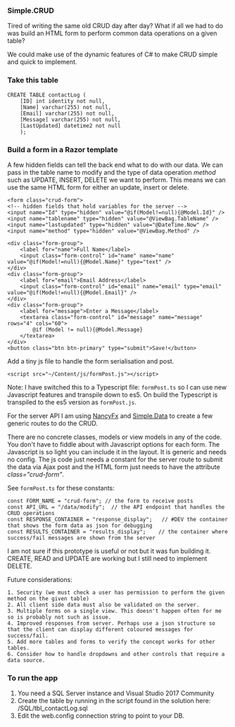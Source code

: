 
### Simple.CRUD

 Tired of writing the same old CRUD day after day? What if all we had to do was build an HTML form to perform common data operations 
 on a given table?

We could make use of the dynamic features of C# to make CRUD simple and quick to implement.

### Take this table
   
    CREATE TABLE contactLog (
        [ID] int identity not null,
        [Name] varchar(255) not null,
        [Email] varchar(255) not null,
        [Message] varchar(255) not null,
        [LastUpdated] datetime2 not null
        );
    
    

### Build a form in a Razor template

A few hidden fields can tell the back end what to do with our data.
We can pass in the table name to modify and the type of data operation <i>method</i> such as UPDATE, INSERT, DELETE we want
to perform. This means we can use the same HTML form for either an update, insert or delete.

    <form class="crud-form">     
    <!-- hidden fields that hold variables for the server -->
    <input name="Id" type="hidden" value="@if(Model!=null){@Model.Id}" />
    <input name="tablename" type="hidden" value="@ViewBag.TableName" />
    <input name="lastupdated" type="hidden" value="@DateTime.Now" />
    <input name="method" type="hidden" value="@ViewBag.Method" />
      
    <div class="form-group">
        <label for="name">Full Name</label>
        <input class="form-control" id="name" name="name" value="@if(Model!=null){@Model.Name}" type="text" />
    </div>                                                                       
    <div class="form-group">
        <label for="email">Email Address</label>
        <input class="form-control" id="email" name="email" type="email" value="@if(Model!=null){@Model.Email}" />
    </div>                                                                             
    <div class="form-group">
        <label for="message">Enter a Message</label>
        <textarea class="form-control" id="message" name="message" rows="4" cols="60">
            @if (Model != null){@Model.Message}
        </textarea>
    </div>
    <button class="btn btn-primary" type="submit">Save!</button>


Add a tiny js file to handle the form serialisation and post.

    <script src="~/Content/js/formPost.js"></script>

Note: I have switched this to a Typescript file: `formPost.ts` so I can use new Javascript features and transpile down to es5. On build the Typescript is transpiled to
the es5 version as `formPost.js`.

For the server API I am using [NancyFx](http://nancyfx.org/ "Nancy Fx") and [Simple.Data](http://simplefx.org/simpledata/docs/ "Simple.Data") to create a few generic routes to do the CRUD.

There are no concrete classes, models or view models in any of the code. You don't have to fiddle about with Javascript options for each form. The Javascript is so light you can include it in the layout. 
It is generic and needs no config. The js code just needs a constant for the server route to submit the data via Ajax post and the HTML form just needs to have the attribute <em>class="crud-form"</em>.

See `formPost.ts` for these constants:

    const FORM_NAME = "crud-form"; // the form to receive posts
    const API_URL = "/data/modify";  // the API endpoint that handles the CRUD operations
    const RESPONSE_CONTAINER = "response_display";   // #DEV the container that shows the form data as json for debugging
    const RESULTS_CONTAINER = "results_display";    // the container where success/fail messages are shown from the server


I am not sure if this prototype is useful or not but it was fun building it. CREATE, READ and UPDATE are working but I still need to implement DELETE.

Future considerations:

    1. Security (we must check a user has permission to perform the given method on the given table)
    2. All client side data must also be validated on the server.
    3. Multiple forms on a single view. This doesn't happen often for me so is probably not such as issue.
    4. Improved responses from server. Perhaps use a json structure so that the client can display different coloured messages for success/fail.
    5. Add more tables and forms to verify the concept works for other tables.
    6. Consider how to handle dropdowns and other controls that require a data source.

### To run the app

1. You need a SQL Server instance and Visual Studio 2017 Community
1. Create the table by running in the script found in the solution here:  /SQL/tbl_contactLog.sql 
2. Edit the web.config connection string to point to your DB.



